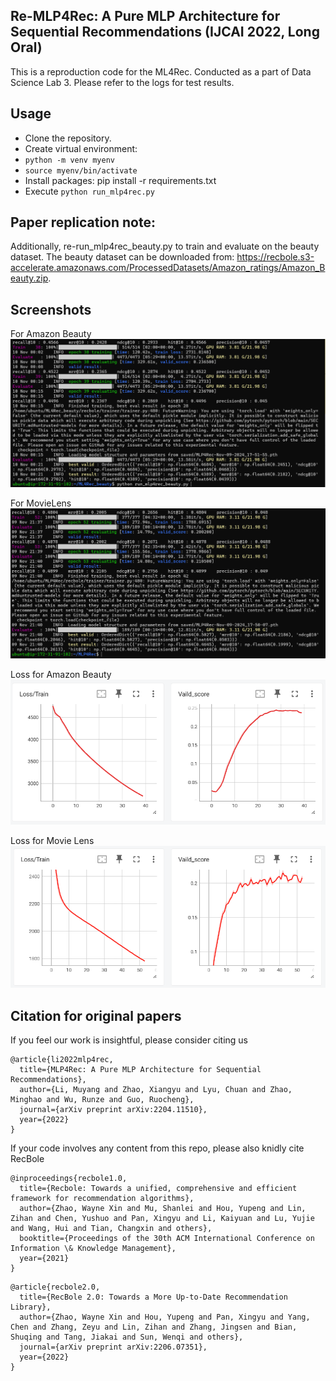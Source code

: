 ## Re-MLP4Rec: A Pure MLP Architecture for Sequential Recommendations (IJCAI 2022, Long Oral)

This is a reproduction code for the ML4Rec. Conducted as a part of Data Science Lab 3. 
Please refer to the logs for test results.
## Usage
- Clone the repository.
- Create virtual environment:
- `python -m venv myenv`
- `source myenv/bin/activate`
- Install packages: pip install -r requirements.txt
- Execute `python run_mlp4rec.py`

## Paper replication note:

Additionally, re-run_mlp4rec_beauty.py to train and evaluate on the beauty dataset. The beauty dataset can be downloaded from: https://recbole.s3-accelerate.amazonaws.com/ProcessedDatasets/Amazon_ratings/Amazon_Beauty.zip. 


## Screenshots
For Amazon Beauty
![img](Screenshots\ABeauty.png)

For MovieLens
![img](Screenshots\Movielens.png)

Loss for Amazon Beauty
![img](Screenshots\Loss_ABeauty.png)

Loss for Movie Lens
![img](Screenshots\Loss_Movielens.png)

## Citation for original papers

If you feel our work is insightful, please consider citing us 
```
@article{li2022mlp4rec,
  title={MLP4Rec: A Pure MLP Architecture for Sequential Recommendations},
  author={Li, Muyang and Zhao, Xiangyu and Lyu, Chuan and Zhao, Minghao and Wu, Runze and Guo, Ruocheng},
  journal={arXiv preprint arXiv:2204.11510},
  year={2022}
}
```
If your code involves any content from this repo, please also knidly cite RecBole
```
@inproceedings{recbole1.0,
  title={Recbole: Towards a unified, comprehensive and efficient framework for recommendation algorithms},
  author={Zhao, Wayne Xin and Mu, Shanlei and Hou, Yupeng and Lin, Zihan and Chen, Yushuo and Pan, Xingyu and Li, Kaiyuan and Lu, Yujie and Wang, Hui and Tian, Changxin and others},
  booktitle={Proceedings of the 30th ACM International Conference on Information \& Knowledge Management},
  year={2021}
}
```
```
@article{recbole2.0,
  title={RecBole 2.0: Towards a More Up-to-Date Recommendation Library},
  author={Zhao, Wayne Xin and Hou, Yupeng and Pan, Xingyu and Yang, Chen and Zhang, Zeyu and Lin, Zihan and Zhang, Jingsen and Bian, Shuqing and Tang, Jiakai and Sun, Wenqi and others},
  journal={arXiv preprint arXiv:2206.07351},
  year={2022}
}
```
